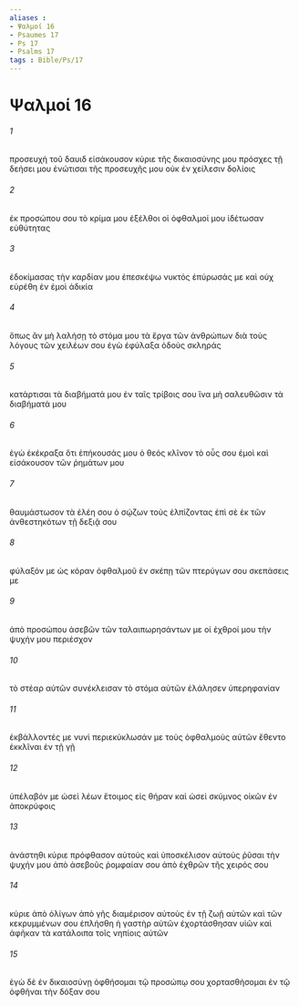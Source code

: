 ```yaml
---
aliases : 
- Ψαλμοί 16
- Psaumes 17
- Ps 17
- Psalms 17
tags : Bible/Ps/17
---
```


# Ψαλμοί 16

###### 1
προσευχὴ τοῦ δαυιδ εἰσάκουσον κύριε τῆς δικαιοσύνης μου πρόσχες τῇ δεήσει μου ἐνώτισαι τῆς προσευχῆς μου οὐκ ἐν χείλεσιν δολίοις
###### 2
ἐκ προσώπου σου τὸ κρίμα μου ἐξέλθοι οἱ ὀφθαλμοί μου ἰδέτωσαν εὐθύτητας
###### 3
ἐδοκίμασας τὴν καρδίαν μου ἐπεσκέψω νυκτός ἐπύρωσάς με καὶ οὐχ εὑρέθη ἐν ἐμοὶ ἀδικία
###### 4
ὅπως ἂν μὴ λαλήσῃ τὸ στόμα μου τὰ ἔργα τῶν ἀνθρώπων διὰ τοὺς λόγους τῶν χειλέων σου ἐγὼ ἐφύλαξα ὁδοὺς σκληράς
###### 5
κατάρτισαι τὰ διαβήματά μου ἐν ταῖς τρίβοις σου ἵνα μὴ σαλευθῶσιν τὰ διαβήματά μου
###### 6
ἐγὼ ἐκέκραξα ὅτι ἐπήκουσάς μου ὁ θεός κλῖνον τὸ οὖς σου ἐμοὶ καὶ εἰσάκουσον τῶν ῥημάτων μου
###### 7
θαυμάστωσον τὰ ἐλέη σου ὁ σῴζων τοὺς ἐλπίζοντας ἐπὶ σὲ ἐκ τῶν ἀνθεστηκότων τῇ δεξιᾷ σου
###### 8
φύλαξόν με ὡς κόραν ὀφθαλμοῦ ἐν σκέπῃ τῶν πτερύγων σου σκεπάσεις με
###### 9
ἀπὸ προσώπου ἀσεβῶν τῶν ταλαιπωρησάντων με οἱ ἐχθροί μου τὴν ψυχήν μου περιέσχον
###### 10
τὸ στέαρ αὐτῶν συνέκλεισαν τὸ στόμα αὐτῶν ἐλάλησεν ὑπερηφανίαν
###### 11
ἐκβάλλοντές με νυνὶ περιεκύκλωσάν με τοὺς ὀφθαλμοὺς αὐτῶν ἔθεντο ἐκκλῖναι ἐν τῇ γῇ
###### 12
ὑπέλαβόν με ὡσεὶ λέων ἕτοιμος εἰς θήραν καὶ ὡσεὶ σκύμνος οἰκῶν ἐν ἀποκρύφοις
###### 13
ἀνάστηθι κύριε πρόφθασον αὐτοὺς καὶ ὑποσκέλισον αὐτούς ῥῦσαι τὴν ψυχήν μου ἀπὸ ἀσεβοῦς ῥομφαίαν σου ἀπὸ ἐχθρῶν τῆς χειρός σου
###### 14
κύριε ἀπὸ ὀλίγων ἀπὸ γῆς διαμέρισον αὐτοὺς ἐν τῇ ζωῇ αὐτῶν καὶ τῶν κεκρυμμένων σου ἐπλήσθη ἡ γαστὴρ αὐτῶν ἐχορτάσθησαν υἱῶν καὶ ἀφῆκαν τὰ κατάλοιπα τοῖς νηπίοις αὐτῶν
###### 15
ἐγὼ δὲ ἐν δικαιοσύνῃ ὀφθήσομαι τῷ προσώπῳ σου χορτασθήσομαι ἐν τῷ ὀφθῆναι τὴν δόξαν σου
